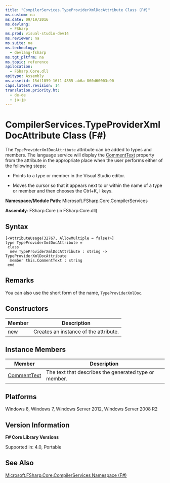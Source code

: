 ```yaml
---
title: "CompilerServices.TypeProviderXmlDocAttribute Class (F#)"
ms.custom: na
ms.date: 09/19/2016
ms.devlang: 
  - FSharp
ms.prod: visual-studio-dev14
ms.reviewer: na
ms.suite: na
ms.technology: 
  - devlang-fsharp
ms.tgt_pltfrm: na
ms.topic: reference
apilocation: 
  - FSharp.Core.dll
apitype: Assembly
ms.assetid: 15df1059-16f1-4855-ab6a-860d60003c90
caps.latest.revision: 14
translation.priority.ht: 
  - de-de
  - ja-jp
---
```

# CompilerServices.TypeProviderXmlDocAttribute Class (F#)
The `TypeProviderXmlDocAttribute` attribute can be added to types and members. The language service will display the [CommentText](../vs140/TypeProviderXmlDocAttribute.CommentText-Property--F#-.md) property from the attribute in the appropriate place when the user  performs either of the following steps:  
  
-   Points to a type or member in the Visual Studio editor.  
  
-   Moves the cursor so that it appears next to or within the name of a type or member and then chooses the Ctrl+K, I keys.  
  
 **Namespace/Module Path**: Microsoft.FSharp.Core.CompilerServices  
  
 **Assembly**: FSharp.Core (in FSharp.Core.dll)  
  
## Syntax  
  
```  
[<AttributeUsage(32767, AllowMultiple = false)>]  
type TypeProviderXmlDocAttribute =  
 class  
  new TypeProviderXmlDocAttribute : string -> TypeProviderXmlDocAttribute  
  member this.CommentText : string  
 end  
```  
  
## Remarks  
 You can also use the short form of the name, `TypeProviderXmlDoc`.  
  
## Constructors  
  
|Member|Description|  
|------------|-----------------|  
|[new](../vs140/CompilerServices.TypeProviderXmlDocAttribute-Constructor--F#-.md)|Creates an instance of the attribute.|  
  
## Instance Members  
  
|Member|Description|  
|------------|-----------------|  
|[CommentText](../vs140/TypeProviderXmlDocAttribute.CommentText-Property--F#-.md)|The text that describes the generated type or member.|  
  
## Platforms  
 Windows 8, Windows 7, Windows Server 2012, Windows Server 2008 R2  
  
## Version Information  
 **F# Core Library Versions**  
  
 Supported in: 4.0, Portable  
  
## See Also  
 [Microsoft.FSharp.Core.CompilerServices Namespace (F#)](../vs140/Microsoft.FSharp.Core.CompilerServices-Namespace--F#-.md)